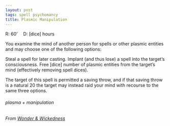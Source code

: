 ```yaml
---
layout: post
tags: spell psychomancy
title: Plasmic Manipulation
---
```

R: 60’ 		D: [dice] hours	

You examine the mind of another person for spells or other plasmic entities and may choose one of the following options:

Steal a spell for later casting. 
Implant (and thus lose) a spell into the target’s consciousness.
Free [dice] number of plasmic entities from the target’s mind (effectively removing spell dices). 

The target of this spell is permitted a saving throw, and if that saving throw is a natural 20 the target may instead raid your mind with recourse to the same three options.

###### plasma + manipulation
###### From [Wonder & Wickedness](https://www.drivethrurpg.com/product/145647/Wonder--Wickedness)
